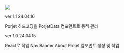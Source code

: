 <img 
    src="https://img.shields.io/badge/React.js-61DAFB?style=flat-square&amp;logo=React&amp;logoColor=white&amp;"
/>

ver 1.1 24.04.16

Porjet 하드코딩을 PorjetData 컴포먼트로 동적 관리

ver 1.0 24.04.15

React로 작업
Nav Banner About Projet 컴포먼트 생성 및 작업
